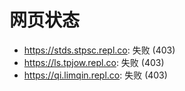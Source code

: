 # 网页状态
- https://stds.stpsc.repl.co: 失败 (403)
- https://ls.tpjow.repl.co: 失败 (403)
- https://qi.limqin.repl.co: 失败 (403)

